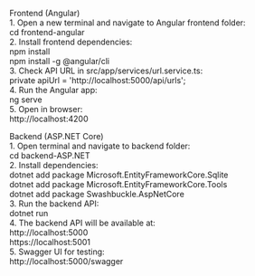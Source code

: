 Frontend (Angular)  
    1. Open a new terminal and navigate to Angular frontend folder:  
            cd frontend-angular  
    2. Install frontend dependencies:  
            npm install  
            npm install -g @angular/cli  
    3. Check API URL in src/app/services/url.service.ts:  
            private apiUrl = 'http://localhost:5000/api/urls';  
    4. Run the Angular app:  
            ng serve  
    5. Open in browser:  
            http://localhost:4200  

Backend (ASP.NET Core)  
    1. Open terminal and navigate to backend folder:  
            cd backend-ASP.NET  
    2. Install dependencies:  
            dotnet add package Microsoft.EntityFrameworkCore.Sqlite  
            dotnet add package Microsoft.EntityFrameworkCore.Tools  
            dotnet add package Swashbuckle.AspNetCore  
    3. Run the backend API:  
            dotnet run  
    4. The backend API will be available at:  
            http://localhost:5000  
            https://localhost:5001  
    5. Swagger UI for testing:  
            http://localhost:5000/swagger  